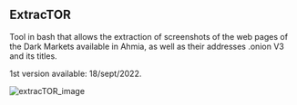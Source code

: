 ## ExtracTOR

Tool in bash that allows the extraction of screenshots of the web pages of the Dark Markets available in Ahmia, as well as their addresses .onion V3 and its titles. 

1st version available: 18/sept/2022.

![extracTOR_image](https://github.com/Cl4r4-5/ExtracTOR/assets/127757371/39b596c2-71e8-4b4d-897f-4f2e344ad6ec)
